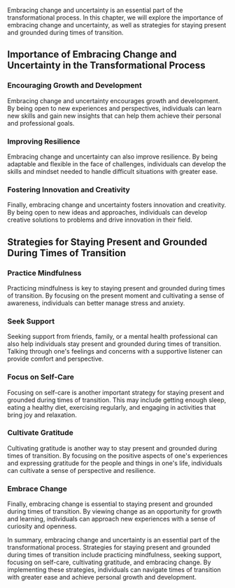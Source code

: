 
Embracing change and uncertainty is an essential part of the transformational process. In this chapter, we will explore the importance of embracing change and uncertainty, as well as strategies for staying present and grounded during times of transition.

Importance of Embracing Change and Uncertainty in the Transformational Process
------------------------------------------------------------------------------

### Encouraging Growth and Development

Embracing change and uncertainty encourages growth and development. By being open to new experiences and perspectives, individuals can learn new skills and gain new insights that can help them achieve their personal and professional goals.

### Improving Resilience

Embracing change and uncertainty can also improve resilience. By being adaptable and flexible in the face of challenges, individuals can develop the skills and mindset needed to handle difficult situations with greater ease.

### Fostering Innovation and Creativity

Finally, embracing change and uncertainty fosters innovation and creativity. By being open to new ideas and approaches, individuals can develop creative solutions to problems and drive innovation in their field.

Strategies for Staying Present and Grounded During Times of Transition
----------------------------------------------------------------------

### Practice Mindfulness

Practicing mindfulness is key to staying present and grounded during times of transition. By focusing on the present moment and cultivating a sense of awareness, individuals can better manage stress and anxiety.

### Seek Support

Seeking support from friends, family, or a mental health professional can also help individuals stay present and grounded during times of transition. Talking through one's feelings and concerns with a supportive listener can provide comfort and perspective.

### Focus on Self-Care

Focusing on self-care is another important strategy for staying present and grounded during times of transition. This may include getting enough sleep, eating a healthy diet, exercising regularly, and engaging in activities that bring joy and relaxation.

### Cultivate Gratitude

Cultivating gratitude is another way to stay present and grounded during times of transition. By focusing on the positive aspects of one's experiences and expressing gratitude for the people and things in one's life, individuals can cultivate a sense of perspective and resilience.

### Embrace Change

Finally, embracing change is essential to staying present and grounded during times of transition. By viewing change as an opportunity for growth and learning, individuals can approach new experiences with a sense of curiosity and openness.

In summary, embracing change and uncertainty is an essential part of the transformational process. Strategies for staying present and grounded during times of transition include practicing mindfulness, seeking support, focusing on self-care, cultivating gratitude, and embracing change. By implementing these strategies, individuals can navigate times of transition with greater ease and achieve personal growth and development.

